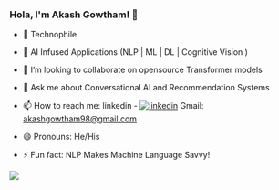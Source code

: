 ### Hola, I'm Akash Gowtham! 👋

- 🔭 Technophile
- 🌱 AI Infused Applications (NLP | ML | DL | Cognitive Vision )
- 👯 I’m looking to collaborate on opensource Transformer models
- 💬 Ask me about Conversational AI and Recommendation Systems
- 📫 How to reach me: linkedin - [![linkedin](https://img.shields.io/badge/linkedin-0A66C2?style=for-the-badge&logo=linkedin&logoColor=white)](https://www.linkedin.com/in/akashgowtham/) Gmail: akashgowtham98@gmail.com

- 😄 Pronouns: He/His
- ⚡ Fun fact: NLP Makes Machine Language Savvy!

 <img src="https://github-readme-stats.vercel.app/api?username=Akashgowtham1&&show_icons=true&title_color=ffffff&icon_color=bb2acf&text_color=daf7dc&bg_color=191919">
